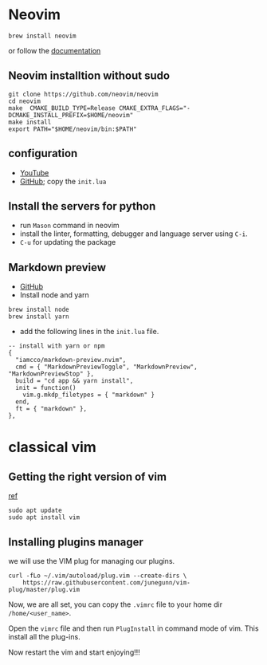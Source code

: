 
# Neovim

```
brew install neovim
```
or follow the [documentation](https://github.com/neovim/neovim/wiki/Installing-Neovim)

## Neovim installtion without sudo

```
git clone https://github.com/neovim/neovim
cd neovim
make  CMAKE_BUILD_TYPE=Release CMAKE_EXTRA_FLAGS="-DCMAKE_INSTALL_PREFIX=$HOME/neovim"
make install
export PATH="$HOME/neovim/bin:$PATH"
```
## configuration
- [YouTube](https://www.youtube.com/watch?v=stqUbv-5u2s)
- [GitHub](https://github.com/nvim-lua/kickstart.nvim/tree/master); copy the `init.lua`

## Install the servers for python

- run `Mason` command in neovim
- install the linter, formatting, debugger and language server using `C-i`.
- `C-u` for updating the package
## Markdown preview

- [GitHub](https://github.com/iamcco/markdown-preview.nvim)
- Install node and yarn

```
brew install node
brew install yarn
```
- add the following lines in the `init.lua` file.
```
-- install with yarn or npm
{
  "iamcco/markdown-preview.nvim",
  cmd = { "MarkdownPreviewToggle", "MarkdownPreview", "MarkdownPreviewStop" },
  build = "cd app && yarn install",
  init = function()
    vim.g.mkdp_filetypes = { "markdown" }
  end,
  ft = { "markdown" },
},
```

# classical vim 
## Getting the right version of vim

[ref](https://askubuntu.com/a/886308/608961)

```
sudo apt update
sudo apt install vim
```

## Installing plugins manager

we will use the VIM plug for managing our plugins.

```
curl -fLo ~/.vim/autoload/plug.vim --create-dirs \
    https://raw.githubusercontent.com/junegunn/vim-plug/master/plug.vim
```

Now, we are all set, you can copy the `.vimrc` file to your home dir `/home/<user_name>`.

Open the `vimrc` file and then run `PlugInstall` in command mode of vim. This install all the plug-ins.

Now restart the vim and start enjoying!!!

